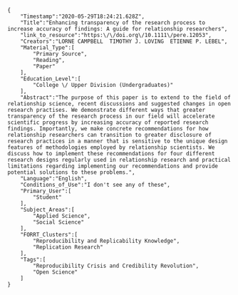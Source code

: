 
    {
        "Timestamp":"2020-05-29T18:24:21.628Z",
        "Title":"Enhancing transparency of the research process to increase accuracy of findings: A guide for relationship researchers",
        "link_to_resource":"https:\/\/doi.org\/10.1111\/pere.12053",
        "Creators":"LORNE CAMPBELL  TIMOTHY J. LOVING  ETIENNE P. LEBEL",
        "Material_Type":[
            "Primary Source",
            "Reading",
            "Paper"
        ],
        "Education_Level":[
            "College \/ Upper Division (Undergraduates)"
        ],
        "Abstract":"The purpose of this paper is to extend to the field of relationship science, recent discussions and suggested changes in open research practises. We demonstrate different ways that greater transparency of the research process in our field will accelerate scientific progress by increasing accuracy of reported research findings. Importantly, we make concrete recommendations for how relationship researchers can transition to greater disclosure of research practices in a manner that is sensitive to the unique design features of methodologies employed by relationship scientists. We discuss how to implement these recommendations for four different research designs regularly used in relationship research and practical limitations regarding implementing our recommendations and provide potential solutions to these problems.",
        "Language":"English",
        "Conditions_of_Use":"I don't see any of these",
        "Primary_User":[
            "Student"
        ],
        "Subject_Areas":[
            "Applied Science",
            "Social Science"
        ],
        "FORRT_Clusters":[
            "Reproducibility and Replicability Knowledge",
            "Replication Research"
        ],
        "Tags":[
            "Reproducibility Crisis and Credibility Revolution",
            "Open Science"
        ]
    }
